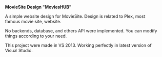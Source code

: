 **MovieSite Design "MoviesHUB"**

A simple website design for MovieSite. Design is related to Plex, most famous movie site, website.

No backends, database, and others API were implemented. You can modify things according to your need.

This project were made in VS 2013. Working perfectly in latest version of Visual Studio.


